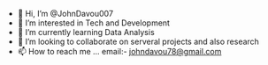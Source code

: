 - 👋 Hi, I’m @JohnDavou007
- 👀 I’m interested in Tech and Development 
- 🌱 I’m currently learning Data Analysis 
- 💞️ I’m looking to collaborate on serveral projects and also research 
- 📫 How to reach me ... email:- johndavou78@gmail.com 

<!---
JohnDavou007/JohnDavou007 is a ✨ special ✨ repository because its `README.md` (this file) appears on your GitHub profile.
You can click the Preview link to take a look at your changes.
--->
